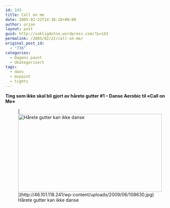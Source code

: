 ```yaml
---
id: 143
title: Call on me
date: 2005-02-22T14:38:18+00:00
author: orjan
layout: post
guid: http://sakligdotno.wordpress.com/?p=143
permalink: /2005/02/22/call-on-me/
original_post_id:
  - "736"
categories:
  - Dagens paint
  - Ukategorisert
tags:
  - dans
  - mspaint
  - tights
---
```

**Ting som ikke skal bli gjort av hårete gutter #1 &#8211; Danse Aerobic til &laquo;Call on Me&raquo;**
  
<figure id="attachment_144" style="width: 450px" class="wp-caption aligncenter">[<img src="http://46.101.118.241/wp-content/uploads/2009/06/108630.jpg" alt="Hårete gutter kan ikke danse" title="108630" width="450" height="244" class="size-full wp-image-144" srcset="http://46.101.118.241/wp-content/uploads/2009/06/108630.jpg 547w, http://46.101.118.241/wp-content/uploads/2009/06/108630-300x163.jpg 300w" sizes="(max-width: 450px) 100vw, 450px" />](http://46.101.118.241/wp-content/uploads/2009/06/108630.jpg)<figcaption class="wp-caption-text">Hårete gutter kan ikke danse</figcaption></figure>